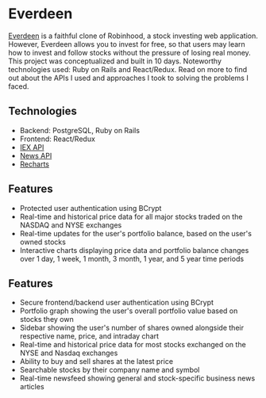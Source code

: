 # Everdeen
[Everdeen](https://everdeen-app.herokuapp.com/#/) is a faithful clone of Robinhood, a stock investing web application. However, Everdeen allows you to invest for free, so that users may learn how to invest and follow stocks without the pressure of losing real money. This project was conceptualized and built in 10 days. Noteworthy technologies used: Ruby on Rails and React/Redux. Read on more to find out about the APIs I used and approaches I took to solving the problems I faced.

## Technologies
* Backend: PostgreSQL, Ruby on Rails
* Frontend: React/Redux
* [IEX API](https://iextrading.com)
* [News API](https://newsapi.org/)
* [Recharts](http://recharts.org/en-US/)

## Features
* Protected user authentication using BCrypt
* Real-time and historical price data for all major stocks traded on the NASDAQ and NYSE exchanges
* Real-time updates for the user's portfolio balance, based on the user's owned stocks
* Interactive charts displaying price data and portfolio balance changes over 1 day, 1 week, 1 month, 3 month, 1 year, and 5 year time periods

## Features
* Secure frontend/backend user authentication using BCrypt
* Portfolio graph showing the user's overall portfolio value based on stocks they own
* Sidebar showing the user's number of shares owned alongside their respective name, price, and intraday chart
* Real-time and historical price data for most stocks exchanged on the NYSE and Nasdaq exchanges
* Ability to buy and sell shares at the latest price
* Searchable stocks by their company name and symbol
* Real-time newsfeed showing general and stock-specific business news articles
